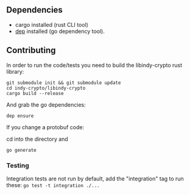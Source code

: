 ## Dependencies

* cargo installed (rust CLI tool)
* [dep](https://github.com/golang/dep) installed (go dependency tool).

## Contributing

In order to run the code/tests you need to build the libindy-crypto rust library:

```
git submodule init && git submodule update
cd indy-crypto/libindy-crypto
cargo build --release
```

And grab the go dependencies:

```
dep ensure
```

If you change a protobuf code:

cd into the directory and
```
go generate
```

### Testing

Integration tests are not run by default, add the "integration" tag to run these: `go test -t integration ./...`
